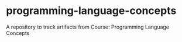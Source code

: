 # programming-language-concepts
A repository to track artifacts from Course: Programming Language Concepts
